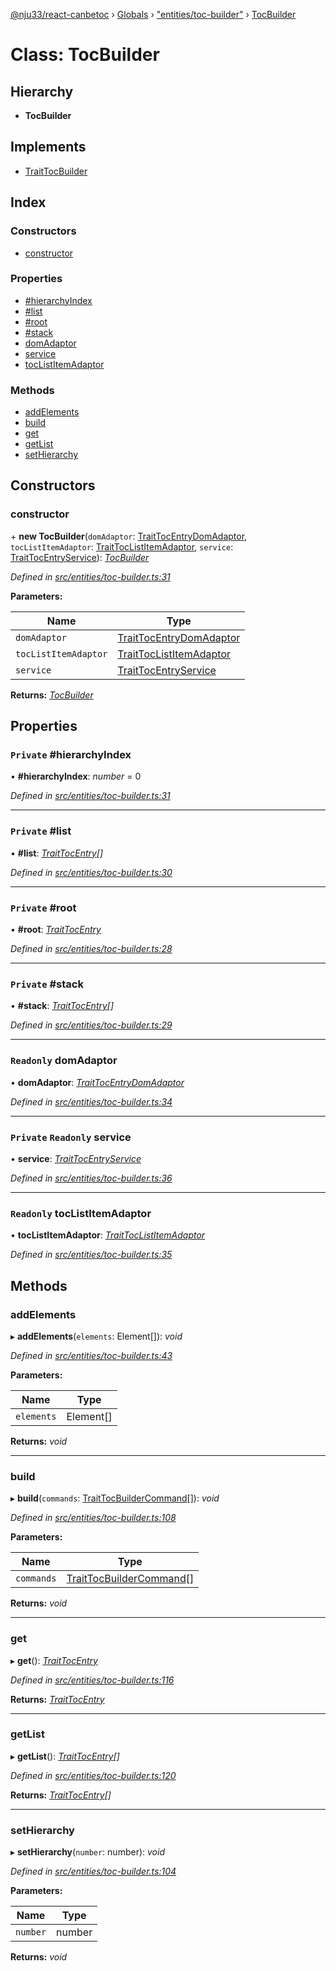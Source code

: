 [@nju33/react-canbetoc](../README.md) › [Globals](../globals.md) › ["entities/toc-builder"](../modules/_entities_toc_builder_.md) › [TocBuilder](_entities_toc_builder_.tocbuilder.md)

# Class: TocBuilder

## Hierarchy

* **TocBuilder**

## Implements

* [TraitTocBuilder](../interfaces/_entities_toc_builder_.traittocbuilder.md)

## Index

### Constructors

* [constructor](_entities_toc_builder_.tocbuilder.md#constructor)

### Properties

* [#hierarchyIndex](_entities_toc_builder_.tocbuilder.md#private-#hierarchyindex)
* [#list](_entities_toc_builder_.tocbuilder.md#private-#list)
* [#root](_entities_toc_builder_.tocbuilder.md#private-#root)
* [#stack](_entities_toc_builder_.tocbuilder.md#private-#stack)
* [domAdaptor](_entities_toc_builder_.tocbuilder.md#readonly-domadaptor)
* [service](_entities_toc_builder_.tocbuilder.md#private-readonly-service)
* [tocListItemAdaptor](_entities_toc_builder_.tocbuilder.md#readonly-toclistitemadaptor)

### Methods

* [addElements](_entities_toc_builder_.tocbuilder.md#addelements)
* [build](_entities_toc_builder_.tocbuilder.md#build)
* [get](_entities_toc_builder_.tocbuilder.md#get)
* [getList](_entities_toc_builder_.tocbuilder.md#getlist)
* [setHierarchy](_entities_toc_builder_.tocbuilder.md#sethierarchy)

## Constructors

###  constructor

\+ **new TocBuilder**(`domAdaptor`: [TraitTocEntryDomAdaptor](../interfaces/_entities_toc_entry_dom_adaptor_.traittocentrydomadaptor.md), `tocListItemAdaptor`: [TraitTocListItemAdaptor](../interfaces/_entities_toc_list_item_adaptor_.traittoclistitemadaptor.md), `service`: [TraitTocEntryService](../interfaces/_entities_toc_entry_service_.traittocentryservice.md)): *[TocBuilder](_entities_toc_builder_.tocbuilder.md)*

*Defined in [src/entities/toc-builder.ts:31](https://github.com/nju33/react-canbetoc/blob/ee204cb/src/entities/toc-builder.ts#L31)*

**Parameters:**

Name | Type |
------ | ------ |
`domAdaptor` | [TraitTocEntryDomAdaptor](../interfaces/_entities_toc_entry_dom_adaptor_.traittocentrydomadaptor.md) |
`tocListItemAdaptor` | [TraitTocListItemAdaptor](../interfaces/_entities_toc_list_item_adaptor_.traittoclistitemadaptor.md) |
`service` | [TraitTocEntryService](../interfaces/_entities_toc_entry_service_.traittocentryservice.md) |

**Returns:** *[TocBuilder](_entities_toc_builder_.tocbuilder.md)*

## Properties

### `Private` #hierarchyIndex

• **#hierarchyIndex**: *number* = 0

*Defined in [src/entities/toc-builder.ts:31](https://github.com/nju33/react-canbetoc/blob/ee204cb/src/entities/toc-builder.ts#L31)*

___

### `Private` #list

• **#list**: *[TraitTocEntry](../interfaces/_entities_toc_entry_.traittocentry.md)[]*

*Defined in [src/entities/toc-builder.ts:30](https://github.com/nju33/react-canbetoc/blob/ee204cb/src/entities/toc-builder.ts#L30)*

___

### `Private` #root

• **#root**: *[TraitTocEntry](../interfaces/_entities_toc_entry_.traittocentry.md)*

*Defined in [src/entities/toc-builder.ts:28](https://github.com/nju33/react-canbetoc/blob/ee204cb/src/entities/toc-builder.ts#L28)*

___

### `Private` #stack

• **#stack**: *[TraitTocEntry](../interfaces/_entities_toc_entry_.traittocentry.md)[]*

*Defined in [src/entities/toc-builder.ts:29](https://github.com/nju33/react-canbetoc/blob/ee204cb/src/entities/toc-builder.ts#L29)*

___

### `Readonly` domAdaptor

• **domAdaptor**: *[TraitTocEntryDomAdaptor](../interfaces/_entities_toc_entry_dom_adaptor_.traittocentrydomadaptor.md)*

*Defined in [src/entities/toc-builder.ts:34](https://github.com/nju33/react-canbetoc/blob/ee204cb/src/entities/toc-builder.ts#L34)*

___

### `Private` `Readonly` service

• **service**: *[TraitTocEntryService](../interfaces/_entities_toc_entry_service_.traittocentryservice.md)*

*Defined in [src/entities/toc-builder.ts:36](https://github.com/nju33/react-canbetoc/blob/ee204cb/src/entities/toc-builder.ts#L36)*

___

### `Readonly` tocListItemAdaptor

• **tocListItemAdaptor**: *[TraitTocListItemAdaptor](../interfaces/_entities_toc_list_item_adaptor_.traittoclistitemadaptor.md)*

*Defined in [src/entities/toc-builder.ts:35](https://github.com/nju33/react-canbetoc/blob/ee204cb/src/entities/toc-builder.ts#L35)*

## Methods

###  addElements

▸ **addElements**(`elements`: Element[]): *void*

*Defined in [src/entities/toc-builder.ts:43](https://github.com/nju33/react-canbetoc/blob/ee204cb/src/entities/toc-builder.ts#L43)*

**Parameters:**

Name | Type |
------ | ------ |
`elements` | Element[] |

**Returns:** *void*

___

###  build

▸ **build**(`commands`: [TraitTocBuilderCommand](../interfaces/_entities_toc_builder_command_.traittocbuildercommand.md)[]): *void*

*Defined in [src/entities/toc-builder.ts:108](https://github.com/nju33/react-canbetoc/blob/ee204cb/src/entities/toc-builder.ts#L108)*

**Parameters:**

Name | Type |
------ | ------ |
`commands` | [TraitTocBuilderCommand](../interfaces/_entities_toc_builder_command_.traittocbuildercommand.md)[] |

**Returns:** *void*

___

###  get

▸ **get**(): *[TraitTocEntry](../interfaces/_entities_toc_entry_.traittocentry.md)*

*Defined in [src/entities/toc-builder.ts:116](https://github.com/nju33/react-canbetoc/blob/ee204cb/src/entities/toc-builder.ts#L116)*

**Returns:** *[TraitTocEntry](../interfaces/_entities_toc_entry_.traittocentry.md)*

___

###  getList

▸ **getList**(): *[TraitTocEntry](../interfaces/_entities_toc_entry_.traittocentry.md)[]*

*Defined in [src/entities/toc-builder.ts:120](https://github.com/nju33/react-canbetoc/blob/ee204cb/src/entities/toc-builder.ts#L120)*

**Returns:** *[TraitTocEntry](../interfaces/_entities_toc_entry_.traittocentry.md)[]*

___

###  setHierarchy

▸ **setHierarchy**(`number`: number): *void*

*Defined in [src/entities/toc-builder.ts:104](https://github.com/nju33/react-canbetoc/blob/ee204cb/src/entities/toc-builder.ts#L104)*

**Parameters:**

Name | Type |
------ | ------ |
`number` | number |

**Returns:** *void*
